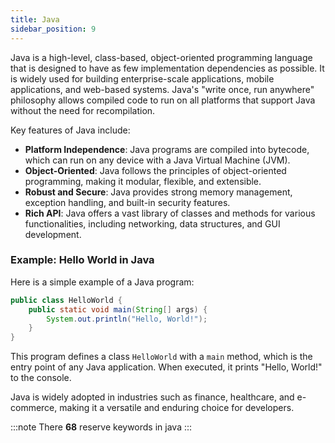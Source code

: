 ```yaml
---
title: Java 
sidebar_position: 9
---
```

Java is a high-level, class-based, object-oriented programming language that is designed to have as few implementation dependencies as possible. It is widely used for building enterprise-scale applications, mobile applications, and web-based systems. Java's "write once, run anywhere" philosophy allows compiled code to run on all platforms that support Java without the need for recompilation.

Key features of Java include:
- **Platform Independence**: Java programs are compiled into bytecode, which can run on any device with a Java Virtual Machine (JVM).
- **Object-Oriented**: Java follows the principles of object-oriented programming, making it modular, flexible, and extensible.
- **Robust and Secure**: Java provides strong memory management, exception handling, and built-in security features.
- **Rich API**: Java offers a vast library of classes and methods for various functionalities, including networking, data structures, and GUI development.

### Example: Hello World in Java

Here is a simple example of a Java program:

```java
public class HelloWorld {
    public static void main(String[] args) {
        System.out.println("Hello, World!");
    }
}
```

This program defines a class `HelloWorld` with a `main` method, which is the entry point of any Java application. When executed, it prints "Hello, World!" to the console.

Java is widely adopted in industries such as finance, healthcare, and e-commerce, making it a versatile and enduring choice for developers.

:::note
There **68** reserve keywords in java
:::
